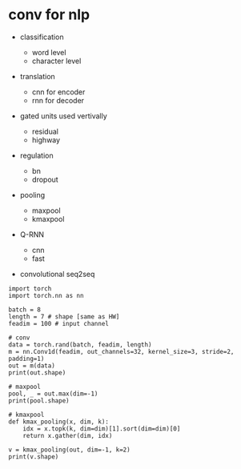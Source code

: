 # conv for nlp

- classification
    - word level
    - character level

- translation
    - cnn for encoder
    - rnn for decoder

- gated units used vertivally
    - residual
    - highway

- regulation
    - bn
    - dropout

- pooling
    - maxpool
    - kmaxpool

- Q-RNN
    - cnn
    - fast

- convolutional seq2seq

```
import torch
import torch.nn as nn

batch = 8
length = 7 # shape [same as HW]
feadim = 100 # input channel 

# conv
data = torch.rand(batch, feadim, length)
m = nn.Conv1d(feadim, out_channels=32, kernel_size=3, stride=2, padding=1)
out = m(data)
print(out.shape)

# maxpool
pool, _ = out.max(dim=-1)
print(pool.shape)

# kmaxpool
def kmax_pooling(x, dim, k):
    idx = x.topk(k, dim=dim)[1].sort(dim=dim)[0]
    return x.gather(dim, idx)

v = kmax_pooling(out, dim=-1, k=2)
print(v.shape)

```